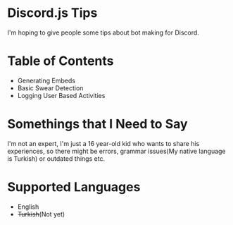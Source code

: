 # Discord.js Tips
I'm hoping to give people some tips about bot making for Discord.

# Table of Contents
* Generating Embeds
* Basic Swear Detection
* Logging User Based Activities

# Somethings that I Need to Say
I'm not an expert, I'm just a 16 year-old kid who wants to share his experiences, so there might be errors, grammar issues(My native language is Turkish) or outdated things etc.

# Supported Languages
- English
- ~~Turkish~~(Not yet)  
